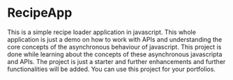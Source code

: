 # RecipeApp
This is a simple recipe loader application in javascript. This whole application is just a demo on how to work with APIs and understanding the core concepts of the asynchronous behaviour of javascript. This project is done while learning about the concepts of these asynchronous javascripta and APIs.
The project is just a starter and further enhancements and further functionalities will be added. You can use this project for your portfolios.
